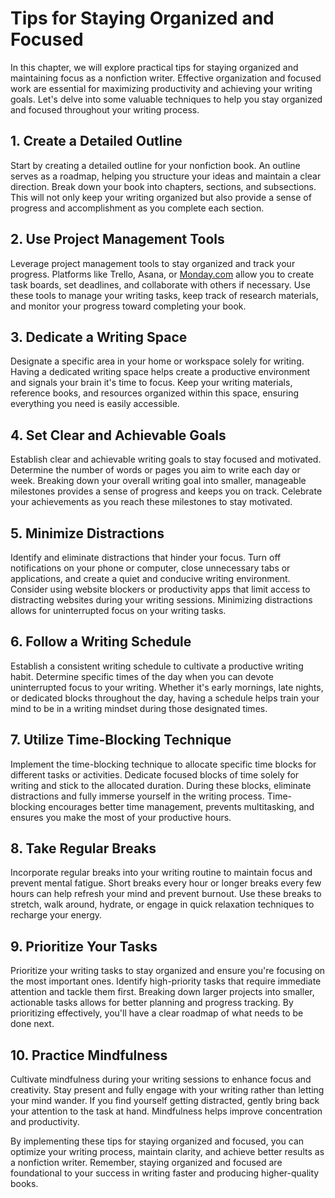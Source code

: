 Tips for Staying Organized and Focused
=================================================

In this chapter, we will explore practical tips for staying organized and maintaining focus as a nonfiction writer. Effective organization and focused work are essential for maximizing productivity and achieving your writing goals. Let's delve into some valuable techniques to help you stay organized and focused throughout your writing process.

**1. Create a Detailed Outline**
--------------------------------

Start by creating a detailed outline for your nonfiction book. An outline serves as a roadmap, helping you structure your ideas and maintain a clear direction. Break down your book into chapters, sections, and subsections. This will not only keep your writing organized but also provide a sense of progress and accomplishment as you complete each section.

**2. Use Project Management Tools**
-----------------------------------

Leverage project management tools to stay organized and track your progress. Platforms like Trello, Asana, or [Monday.com](http://Monday.com) allow you to create task boards, set deadlines, and collaborate with others if necessary. Use these tools to manage your writing tasks, keep track of research materials, and monitor your progress toward completing your book.

**3. Dedicate a Writing Space**
-------------------------------

Designate a specific area in your home or workspace solely for writing. Having a dedicated writing space helps create a productive environment and signals your brain it's time to focus. Keep your writing materials, reference books, and resources organized within this space, ensuring everything you need is easily accessible.

**4. Set Clear and Achievable Goals**
-------------------------------------

Establish clear and achievable writing goals to stay focused and motivated. Determine the number of words or pages you aim to write each day or week. Breaking down your overall writing goal into smaller, manageable milestones provides a sense of progress and keeps you on track. Celebrate your achievements as you reach these milestones to stay motivated.

**5. Minimize Distractions**
----------------------------

Identify and eliminate distractions that hinder your focus. Turn off notifications on your phone or computer, close unnecessary tabs or applications, and create a quiet and conducive writing environment. Consider using website blockers or productivity apps that limit access to distracting websites during your writing sessions. Minimizing distractions allows for uninterrupted focus on your writing tasks.

**6. Follow a Writing Schedule**
--------------------------------

Establish a consistent writing schedule to cultivate a productive writing habit. Determine specific times of the day when you can devote uninterrupted focus to your writing. Whether it's early mornings, late nights, or dedicated blocks throughout the day, having a schedule helps train your mind to be in a writing mindset during those designated times.

**7. Utilize Time-Blocking Technique**
--------------------------------------

Implement the time-blocking technique to allocate specific time blocks for different tasks or activities. Dedicate focused blocks of time solely for writing and stick to the allocated duration. During these blocks, eliminate distractions and fully immerse yourself in the writing process. Time-blocking encourages better time management, prevents multitasking, and ensures you make the most of your productive hours.

**8. Take Regular Breaks**
--------------------------

Incorporate regular breaks into your writing routine to maintain focus and prevent mental fatigue. Short breaks every hour or longer breaks every few hours can help refresh your mind and prevent burnout. Use these breaks to stretch, walk around, hydrate, or engage in quick relaxation techniques to recharge your energy.

**9. Prioritize Your Tasks**
----------------------------

Prioritize your writing tasks to stay organized and ensure you're focusing on the most important ones. Identify high-priority tasks that require immediate attention and tackle them first. Breaking down larger projects into smaller, actionable tasks allows for better planning and progress tracking. By prioritizing effectively, you'll have a clear roadmap of what needs to be done next.

**10. Practice Mindfulness**
----------------------------

Cultivate mindfulness during your writing sessions to enhance focus and creativity. Stay present and fully engage with your writing rather than letting your mind wander. If you find yourself getting distracted, gently bring back your attention to the task at hand. Mindfulness helps improve concentration and productivity.

By implementing these tips for staying organized and focused, you can optimize your writing process, maintain clarity, and achieve better results as a nonfiction writer. Remember, staying organized and focused are foundational to your success in writing faster and producing higher-quality books.
